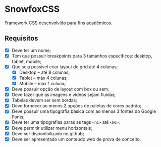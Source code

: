 # SnowfoxCSS
Framework CSS desenvolvido para fins acadêmicos.

## Requisitos

- [X] Deve ter um nome;
- [X] Tem que possuir breakpoints para 3 tamanhos específicos: desktop, tablet, mobile;
- [X] Que seja possível criar layout de grid até 4 colunas;
  - [X] Desktop – até 8 colunas;
  - [X] Tablet – máx 4 colunas;
  - [X] Mobile – máx 1 coluna;
- [X] Deve possuir opção de layout com box ou sem;
- [X] Deve fazer que as imagens e videos sejam fluidas;
- [X] Tabelas devem ser sem bordas;
- [X] Deve fornecer ao menos 2 opções de paletas de cores padrão;
- [X] Deve possuir uma tipografia básica com ao menos 3 fontes do Google Fonts;
- [X] Deve ter uma tipografias paras as tags `<h1>` até `<h6>`;
- [X] Deve permitir utilizar menu horizontais;
- [X] Deve ser disponibilizado no github;
- [X] Deve ser apresentado um conteúdo web de prova de conceito.
